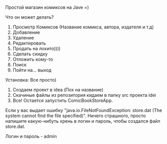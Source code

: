 Простой магазин комиксов на Jave =)

Что он может делать?
1. Просмотр Комиксов (Название комикса, автора, издателя и т.д)
2. Добавление
3. Удаление
4. Редактировать
5. Продать на лохито))))
6. Сделать скидку
7. Отложить кому-то
8. Поиск
9. Пойти на... выход

Установка:
Все просто)
1. Создаем проект в idea (Пох на название)
2. Скачиные файлы из репозитория кидаем в папку src проекта idei
3. Все! Остается запустить ComicBookStoreApp.

Если у вас выдает ошибку "java.io.FileNotFoundException: store.dat (The system cannot find the file specified)".
Ничего страшного, просто напишите какую-нибуть хрень в логин и пароль, чтобы создался файл store.dat.

Логин и пароль - admin
